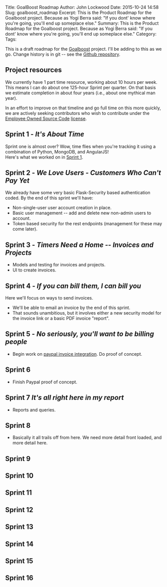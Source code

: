 Title: GoalBoost Roadmap 
Author: John Lockwood
Date: 2015-10-24 14:58
Slug: goalboost_roadmap
Excerpt: This is the Product Roadmap for the Goalboost project. Because as Yogi Berra said:  "If you dont' know where you're going, you'll end up someplace else."
Summary:   This is the Product Roadmap for the Goalboost project. Because as Yogi Berra said:  "If you dont' know where you're going, you'll end up someplace else."
Category: 
Tags: 

This is a draft roadmap for the [Goalboost](/goalboost.html) project.  I'll be adding to this as we go.
Change history is in git -- see the [Github repository](https://github.com/CodeSolid/CodeSolid).

## Project resources

We currently have 1 part time resource, working about 10 hours per week.  This means I can do about one 125-hour Sprint per quarter.  On that basis we estimate completion in about four years (i.e., about one mythical man year).  

In an effort to improve on that timeline and go full time on this more quickly, we are actively seeking contributors who wish to contribute under the [Employee Owned Source Code](http://localhost:8000/employee_owned_source_code.html) [license](https://github.com/CodeSolid/Goalboost/blob/master/LICENSE.md).

## Sprint 1 - *It's About Time*

Sprint one is almost over?  Wow, time flies when you're tracking it using a combination of Python, MongoDB, and AngularJS!  
Here's what we worked on in [Sprint 1](/goalboost_sprint_1.html).

## Sprint 2 - *We Love Users - Customers Who Can't Pay Yet*
We already have some very basic Flask-Security based authentication coded. By the end of this sprint we'll have:

- Non-single-user user account creation in place.
- Basic user management -- add and delete new non-admin users to account.
- Token based security for the rest endpoints (management for these may come later).

## Sprint 3 - *Timers Need a Home -- Invoices and Projects*
* Models and testing for invoices and projects.
* UI to create invoices.
## Sprint 4 - *If you can bill them, I can bill you*
Here we'll focus on ways to send invoices.  

- We'll be able to email an invoice by the end of this sprint.
- That sounds unambitious, but it involves either a new security model for the invoice link or a basic PDF invoice "report".
## Sprint 5 - *No seriously, you'll want to be billing people*

- Begin work on [paypal invoice integration](https://developer.paypal.com/docs/classic/invoicing/IntroInvoiceAPI/).  Do proof of concept.
## Sprint 6
- Finish Paypal proof of concept.
## Sprint 7 *It's all right here in my report*
- Reports and queries.

## Sprint 8
- Basically it all trails off from here.  We need more detail front loaded, and more detail here.
## Sprint 9
## Sprint 10
## Sprint 11
## Sprint 12
## Sprint 13
## Sprint 14
## Sprint 15
## Sprint 16